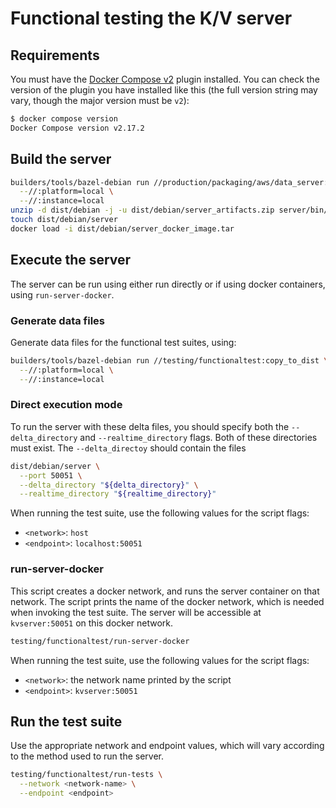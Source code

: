 # Functional testing the K/V server

## Requirements

You must have the [Docker Compose v2](https://github.com/docker/compose#where-to-get-docker-compose)
plugin installed. You can check the version of the plugin you have installed like this (the full
version string may vary, though the major version must be `v2`):

```sh
$ docker compose version
Docker Compose version v2.17.2
```

## Build the server

```sh
builders/tools/bazel-debian run //production/packaging/aws/data_server:copy_to_dist \
  --//:platform=local \
  --//:instance=local
unzip -d dist/debian -j -u dist/debian/server_artifacts.zip server/bin/server
touch dist/debian/server
docker load -i dist/debian/server_docker_image.tar
```

## Execute the server

The server can be run using either run directly or if using docker containers, using
`run-server-docker`.

### Generate data files

Generate data files for the functional test suites, using:

```sh
builders/tools/bazel-debian run //testing/functionaltest:copy_to_dist \
  --//:platform=local \
  --//:instance=local
```

### Direct execution mode

To run the server with these delta files, you should specify both the `--delta_directory` and
`--realtime_directory` flags. Both of these directories must exist. The `--delta_directoy` should
contain the files

```sh
dist/debian/server \
  --port 50051 \
  --delta_directory "${delta_directory}" \
  --realtime_directory "${realtime_directory}"
```

When running the test suite, use the following values for the script flags:

-   `<network>`: `host`
-   `<endpoint>`: `localhost:50051`

### run-server-docker

This script creates a docker network, and runs the server container on that network. The script
prints the name of the docker network, which is needed when invoking the test suite. The server will
be accessible at `kvserver:50051` on this docker network.

```sh
testing/functionaltest/run-server-docker
```

When running the test suite, use the following values for the script flags:

-   `<network>`: the network name printed by the script
-   `<endpoint>`: `kvserver:50051`

## Run the test suite

Use the appropriate network and endpoint values, which will vary according to the method used to run
the server.

```sh
testing/functionaltest/run-tests \
  --network <network-name> \
  --endpoint <endpoint>
```
